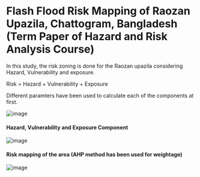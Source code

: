 # Flash Flood Risk Mapping of Raozan Upazila, Chattogram, Bangladesh (Term Paper of Hazard and Risk Analysis Course)

In this study, the risk zoning is done for the Raozan upazila considering Hazard, Vulnerability and exposure.

Risk = Hazard + Vulnerability + Exposure

Different paramters have been used to calculate each of the components at first.

![image](https://github.com/ahmedhossain100/Remote-Sensing/assets/72346575/570fc894-6346-4155-9f5e-929c95e22bdc)


#### Hazard, Vulnerability and Exposure Component

![image](https://github.com/ahmedhossain100/Remote-Sensing/assets/72346575/978cbbd0-e79d-41f4-a03c-55f43c6baa89)

#### Risk mapping of the area (AHP method has been used for weightage)

![image](https://github.com/ahmedhossain100/Remote-Sensing/assets/72346575/63f37784-bcef-4afe-b484-d9f0d9cafa8b)


